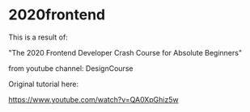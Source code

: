 # 2020frontend
 

This is a result of:

"The 2020 Frontend Developer Crash Course for Absolute Beginners"

from youtube channel: DesignCourse

Original tutorial here:

https://www.youtube.com/watch?v=QA0XpGhiz5w
